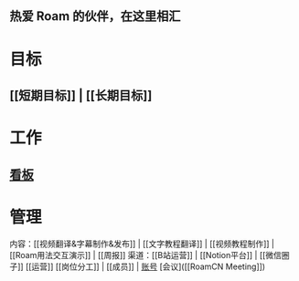 ## 热爱 Roam 的伙伴，在这里相汇
# 目标
[[短期目标]] | [[长期目标]]
--------------------------------------------------------------------------------
# 工作
[看板](https://roamresearch.com/#/app/victor-wu/page/OtjPGo9ON)
--------------------------------------------------------------------------------
# 管理
内容：[[视频翻译&字幕制作&发布]] | [[文字教程翻译]] | [[视频教程制作]] | [[Roam用法交互演示]] | [[周报]]
渠道：[[B站运营]] | [[Notion平台]] | [[微信圈子]]
[[运营]]
[[岗位分工]]  | [[成员]] | [账号](https://gg9cqwfhs9.feishu.cn/docs/doccnatvKa2Whxuc5dXj2XqJzMf#)
[会议]([[RoamCN Meeting]])
